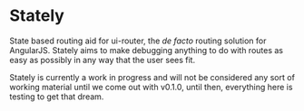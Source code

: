 # Stately

State based routing aid for ui-router, the <i>de facto</i> routing solution for AngularJS. Stately aims to make debugging anything to do with routes as easy as possibly in any way that the user sees fit.

Stately is currently a work in progress and will not be considered any sort of working material until we come out with v0.1.0, until then, everything here is testing to get that dream.
